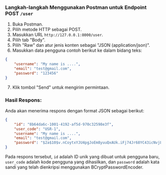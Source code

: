 ### Langkah-langkah Menggunakan Postman untuk Endpoint POST `/user`

1. Buka Postman.
2. Pilih metode HTTP sebagai POST.
3. Masukkan URL `http://127.0.0.1:8000/user`.
4. Pilih tab "Body".
5. Pilih "Raw" dan atur jenis konten sebagai "JSON (application/json)".
6. Masukkan data pengguna contoh berikut ke dalam bidang teks:
```json
{
    "username": "My name is ....",
    "email": "test@gmail.com",
    "password": "123456"
}
```
7. Klik tombol "Send" untuk mengirim permintaan.

### Hasil Respons:

Anda akan menerima respons dengan format JSON sebagai berikut:
```json
{
    "id": "8b64da6c-1001-4192-af5d-970c32598e3f",
    "user_code": "USR-1",
    "username": "My name is ....",
    "email": "test@gmail.com",
    "password": "$2a$10$v.nCoytxYJU4pgJoEm8yuuQxAUk.iFj74Jr68YC43icNvjL/i1zeK"
}
```

Pada respons tersebut, `id` adalah ID unik yang dibuat untuk pengguna baru, `user_code` adalah kode pengguna yang dihasilkan, dan `password` adalah kata sandi yang telah dienkripsi menggunakan BCryptPasswordEncoder.